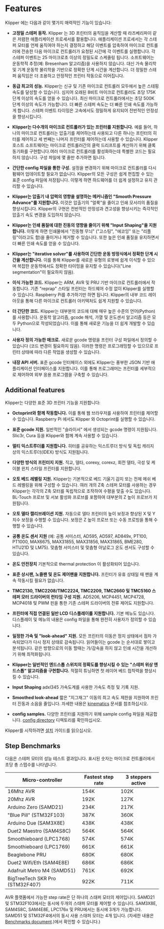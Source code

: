 # Features

Klipper 에는 다음과 같이 몇가지 매력적인 기능이 있습니다:

* <b>고정밀 스테퍼 동작.</b> Klipper 는 3D 프린터의 움직임을 계산할 때 라즈베리파이 같은 저렴한 애플리케이션 프로세서를 활용합니다. 애플리케이션 프로세서는 각 스테퍼 모터를 언제 움직여야 하는지 결정하고 해당 이벤트를 압축하여 마이크로 컨트롤러에 전송한 다음 마이크로 컨트롤러가 요청된 시간에 각 이벤트를 실행합니다. 각 스테퍼 이벤트는 25 마이크로초 이상의 정밀도로 스케줄링 됩니다. 소프트웨어는 운동학적 추정(예: Bresenham 알고리즘)을 사용하지 않습니다. 대신 가속 물리학 및 기계 운동학 물리학을 기반으로 정확한 단계 시간을 계산합니다. 더 정밀한 스테퍼 움직임은 더 조용하고 안정적인 프린터 작동으로 이어집니다.

* <b>동급 최고의 성능.</b> Klipper는 신규 및 기존 마이크로 컨트롤러 모두에서 높은 스테핑 속도를 달성할 수 있습니다. 심지어 오래된 8비트 마이크로 컨트롤러도 초당 175K 단계 이상의 속도를 얻을 수 있습니다. 최신 마이크로 컨트롤러에서는 초당 500K 단계 이상의 속도가 가능합니다. 더 빠른 스테퍼 속도는 더 빠른 인쇄 속도를 가능하게 합니다. 스테퍼 이벤트 타이밍은 고속에서도 정밀하게 유지되어 전반적인 안정성을 향상시킵니다.

* <b>Klipper는 다수개의 마이크로 컨트롤러가 있는 프린터를 지원합니다.</b> 예를 들어, 하나의 마이크로 컨트롤러는 압출기를 제어하는데 사용되고 다른 하나는 프린터의 히터를 제어하고 세 번째는 나머지 프린터를 제어하는데 사용할 수 있습니다. Klipper 호스트 소프트웨어는 마이크로 컨트롤러간의 클럭 드리프트를 계산하기 위해 클록 동기화를 구현합니다.여러 마이크로 컨트롤러를 활성화하는데 특별한 코드는 필요하지 않습니다. 구성 파일에 몇 줄만 추가하면 됩니다.

* <b>간단한 config 파일을 통한 구성.</b> 설정을 변경하기 위해 마이크로 컨트롤러를 다시 펌웨어 업데이트할 필요가 없습니다. Klipper의 모든 구성은 쉽게 편집할 수 있는 표준 config 파일에 저장됩니다. 이렇게 하면 하드웨어를 더 쉽게 설정하고 유지 관리할 수 있습니다.

* <b>Klipper는 압출기 내 압력의 영향을 설명하는 메커니즘인 "Smooth Pressure Advance"를 지원합니다.</b> 이것은 압출기의 "얼룩"을 줄이고 인쇄 모서리의 품질을 향상시킵니다. Klipper의 구현은 전반적인 안정성과 견고성을 향상시키는 즉각적인 압출기 속도 변경을 도입하지 않습니다.

* <b>Klipper는 인쇄 품질에 대한 진동의 영향을 줄이기 위해 "Input Shaping"을 지원합니다.</b> 이렇게 하면 인쇄물에서 "진동형 무늬" ("고스팅", "에코잉" 또는 "리플링"이라고도 함)을 줄이거나 제거할 수 있습니다. 또한 높은 인쇄 품질을 유지하면서 더 빠른 인쇄 속도를 얻을 수 있습니다.

* <b>Klipper는 "iterative solver"를 사용하여 간단한 운동 방정식에서 정확한 단계 시간을 계산합니다.</b> 이를 통해 Klipper를 새로운 유형의 로봇에 쉽게 이식할 수 있으며 복잡한 운동학에서도 정확한 타이밍을 유지할 수 있습니다("Line segmentation"이 필요하지 않음).
 
* <b>이식 가능한 코드.</b> Klipper는 ARM, AVR 및 PRU 기반 마이크로 컨트롤러에서 작동합니다. 기존 "reprap" 스타일 프린터는 하드웨어 수정 없이 Klipper를 실행할 수 있습니다. Raspberry Pi를 추가하기만 하면 됩니다. Klipper의 내부 코드 레이아웃을 통해 다른 마이크로 컨트롤러 아키텍처도 쉽게 지원할 수 있습니다.

* <b>더 간단한 코드.</b> Klipper는 대부분의 코드에 대해 매우 높은 수준의 언어(Python)를 사용합니다. 운동학 알고리즘, gcode 해석, 가열 및 온도센서 알고리즘 등은 모두 Python으로 작성되었습니다. 이를 통해 새로운 기능을 더 쉽게 개발할 수 있습니다.

* <b>사용자 정의 가능한 매크로.</b> 새로운 gcode 명령을 프린터 구성 파일에서 정의할 수 있습니다 (코드 변경이 필요하지 않음). 이러한 명령은 프로그래밍할 수 있으므로 프린터 상태에 따라 다른 작업을 생성할 수 있습니다.

* <b>내장 API 서버.</b> 표준 gcode 인터페이스 외에도 Klipper는 풍부한 JSON 기반 애플리케이션 인터페이스를 지원합니다. 이를 통해 프로그래머는 프린터를 세부적으로 제어하여 외부 응용 프로그램을 구축할 수 있습니다.

## Additional features

Klipper는 다양한 표준 3D 프린터 기능을 지원합니다:

* <b>Octoprint와 함께 작동합니다.</b> 이를 통해 웹 브라우저를 사용하여 프린터를 제어할 수 있습니다. Raspberry Pi 에서도 Klipper 와 Octoprint를 실행할 수 있습니다.

* <b>표준 gcode 지원.</b> 일반적인 "슬라이서" 에서 생성되는 gcode 명령이 지원됩니다. Slic3r, Cura 등을 Klipper와 함께 계속 사용할 수 있습니다.

* <b>멀티 익스트루더를 지원합니다.</b> 히터를 공유하는 익스트루더 방식 및 독립 캐리지 상의 익스트루더(IDEX) 방식도 지원됩니다.

* <b>다양한 방식의 프린터지 지원.</b> 직교, 델타, corexy, corexz, 회전 델타, 극성 및 케이블 윈치 스타일 프린터를 지원합니다.

* <b>오토 베드 레벨링 지원.</b> Klipper는 기본적으로 베드 기울기 감지 또는 전체 메쉬 베드 레벨링을 위해 구성할 수 있습니다. 여러 개의 Z축 스테퍼 모터를 사용하는 경우 Klipper는 각각의 Z축 모터를 독립적으로 조작하여 수평을 맞출 수도 있습니다. BL-Touch 프로브 및 서보 활성화 프로브를 포함하여 대부분의 Z 높이 프로브가 지원됩니다.

* <b>오토 델타 캘리브레이션 지원.</b> 자동으로 델타 프린터의 높이 보정과 향상된 X 및 Y 치수 보정을 수행할 수 있습니다. 보정은 Z 높이 프로브 또는 수동 프로빙을 통해 수행할 수 있습니다.

* <b>공통 온도 센서 지원</b> (예: 공통 서미스터, AD595, AD597, AD849x, PT100, PT1000, MAX6675, MAX31855, MAX31856, MAX31865, BME280, HTU21D 및 LM75). 맞춤형 서미스터 및 맞춤형 아날로그 온도 센서도 구성할 수 있습니다.

* <b>온도 안전장치</b> 기본적으로 thermal protection 이 활성화되어 있습니다.
 
* <b>표준 상시팬, 노즐팬 및 온도 제어팬을 지원합니다.</b> 프린터가 유휴 상태일 때 팬을 계속 작동시킬 필요가 없습니다.

* <b>TMC2130, TMC2208/TMC2224, TMC2209, TMC2660 및 TMC5160 스테퍼 모터 드라이버의 런타임 구성 지원.</b> AD5206, MCP4451, MCP4728, MCP4018 및 PWM 핀을 통한 기존 스테퍼 드라이버의 전류 제어도 지원합니다.

* <b>프린터에 직접 연결된 일반 LCD 디스플레이를 지원합니다.</b> 기본 메뉴도 있습니다. 디스플레이 및 메뉴의 내용은 config 파일을 통해 완전히 사용자가 정의할 수 있습니다.

* <b>일정한 가속 및 "look-ahead" 지원.</b> 모든 프린터의 이동은 정지 상태에서 점차 가속되었다가 다시 정지 상태로 감속됩니다. 읽어들이는 gcode 는 순서대로 쌓이고 분석됩니다. 같은 방향으로의 이동 할때는 가/감속을 하지 않고 인쇄 시간을 개선하기 위해 최적화됩니다.

* <b>Klipper는 일반적인 엔드스톱 스위치의 정확도를 향상시킬 수 있는 "스테퍼 위상 엔드스톱" 알고리즘을 구현합니다.</b> 적절히 튜닝하면 첫 레이어 베드 접착력을 향상시킬 수 있습니다.

* <b>Input Shaping</b> adxl345 가속도계를 사용한 가속도 측정 및 기록 지원.

* <b>Smoothed look-ahead</b> 짧은 "지그재그" 이동의 최고 속도 제한을 지원하여 프린터 진동과 소음을 줄입니다. 자세한 내용은 [kinematics](Kinematics.md) 문서를 참조하십시오.

* <b>config samples.</b> 다양한 프린터를 지원하기 위해 sample config 파일을 제공합니다. [config directory](../config/) 디렉토리를 확인하십시오.

Klipper를 시작하려면 [설치](Installation.md) 가이드를 읽으십시오.

## Step Benchmarks

다음은 스테퍼 모터의 성능 테스트 결과입니다. 표시된 숫자는 마이크로 컨트롤러에서 초당 총 스텝수를 나타냅니다.

| Micro-controller                | Fastest step rate | 3 steppers active |
| ------------------------------- | ----------------- | ----------------- |
| 16Mhz AVR                       | 154K              | 102K              |
| 20Mhz AVR                       | 192K              | 127K              |
| Arduino Zero (SAMD21)           | 234K              | 217K              |
| "Blue Pill" (STM32F103)         | 387K              | 360K              |
| Arduino Due (SAM3X8E)           | 438K              | 438K              |
| Duet2 Maestro (SAM4S8C)         | 564K              | 564K              |
| Smoothieboard (LPC1768)         | 574K              | 574K              |
| Smoothieboard (LPC1769)         | 661K              | 661K              |
| Beaglebone PRU                  | 680K              | 680K              |
| Duet2 Wifi/Eth (SAM4E8E)        | 686K              | 686K              |
| Adafruit Metro M4 (SAMD51)      | 761K              | 692K              |
| BigTreeTech SKR Pro (STM32F407) | 922K              | 711K              |

AVR 플랫폼에서 가능한 step rate은 단 하나의 스태퍼 모터의 제어입니다. SAMD21 및 STM32F103에서는 동시에 두개의 스태퍼 모터를 제어할 수 있습니다. SAM3X8E, SAM4S8C, SAM4E8E, LPC176x 및 PRU에서는 동시에 3개가 가능합니다. SAMD51 및 STM32F4에서의 동시 사용 스태퍼 모터는 4개 입니다. (자세한 내용은 [Benchmarks document](Benchmarks.md).)에서 확인할 수 있습니다.)
